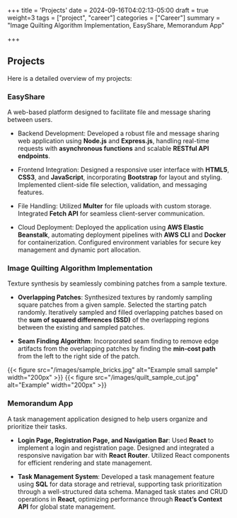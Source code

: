 +++
title = 'Projects'
date = 2024-09-16T04:02:13-05:00
draft = true
weight=3
tags = ["project", "career"]
categories = ["Career"]
summary = "Image Quilting Algorithm Implementation, EasyShare, Memorandum App"


+++
## **Projects**
Here is a detailed overview of my projects:

### **EasyShare**
A web-based platform designed to facilitate file and message sharing between users. 
- Backend Development: Developed a robust file and message sharing web application using **Node.js** and **Express.js**, handling real-time requests with **asynchronous functions** and scalable **RESTful API endpoints**.

- Frontend Integration: Designed a responsive user interface with **HTML5**, **CSS3**, and **JavaScript**, incorporating **Bootstrap** for layout and styling. Implemented client-side file selection, validation, and messaging features.

- File Handling: Utilized **Multer** for file uploads with custom storage. Integrated **Fetch API** for seamless client-server communication.

- Cloud Deployment: Deployed the application using **AWS Elastic Beanstalk**, automating deployment pipelines with **AWS CLI** and **Docker** for containerization. Configured environment variables for secure key management and dynamic port allocation.


### **Image Quilting Algorithm Implementation**
Texture synthesis by seamlessly combining patches from a sample texture. 

- **Overlapping Patches**: Synthesized textures by randomly sampling square patches from a given sample. Selected the starting patch randomly. Iteratively sampled and filled overlapping patches based on the **sum of squared differences (SSD)** of the overlapping regions between the existing and sampled patches.

- **Seam Finding Algorithm**: Incorporated seam finding to remove edge artifacts from the overlapping patches by finding the **min-cost path** from the left to the right side of the patch.

{{< figure src="/images/sample_bricks.jpg" alt="Example small sample" width="200px" >}}
{{< figure src="/images/quilt_sample_cut.jpg" alt="Example" width="200px" >}}





### **Memorandum App**
A task management application designed to help users organize and prioritize their tasks.

- **Login Page, Registration Page, and Navigation Bar**: Used **React** to implement a login and registration page. Designed and integrated a responsive navigation bar with **React Router**. Utilized React components for efficient rendering and state management.

- **Task Management System**: Developed a task management feature using **SQL** for data storage and retrieval, supporting task prioritization through a well-structured data schema. Managed task states and CRUD operations in **React**, optimizing performance through **React’s Context API** for global state management.



